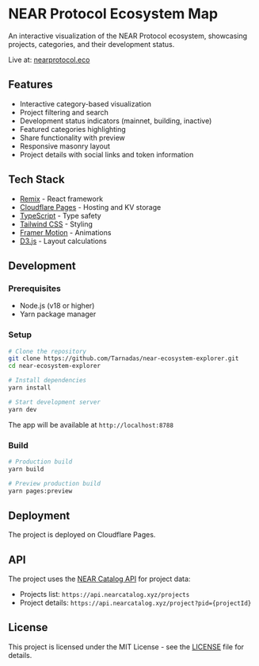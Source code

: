 # NEAR Protocol Ecosystem Map

An interactive visualization of the NEAR Protocol ecosystem, showcasing projects, categories, and their development status.

Live at: [nearprotocol.eco](https://nearprotocol.eco)

## Features

- Interactive category-based visualization
- Project filtering and search
- Development status indicators (mainnet, building, inactive)
- Featured categories highlighting
- Share functionality with preview
- Responsive masonry layout
- Project details with social links and token information

## Tech Stack

- [Remix](https://remix.run/) - React framework
- [Cloudflare Pages](https://pages.cloudflare.com/) - Hosting and KV storage
- [TypeScript](https://www.typescriptlang.org/) - Type safety
- [Tailwind CSS](https://tailwindcss.com/) - Styling
- [Framer Motion](https://www.framer.com/motion/) - Animations
- [D3.js](https://d3js.org/) - Layout calculations

## Development

### Prerequisites

- Node.js (v18 or higher)
- Yarn package manager

### Setup

```bash
# Clone the repository
git clone https://github.com/Tarnadas/near-ecosystem-explorer.git
cd near-ecosystem-explorer

# Install dependencies
yarn install

# Start development server
yarn dev
```

The app will be available at `http://localhost:8788`

### Build

```bash
# Production build
yarn build

# Preview production build
yarn pages:preview
```

## Deployment

The project is deployed on Cloudflare Pages.

## API

The project uses the [NEAR Catalog API](https://docs.nearcatalog.xyz/) for project data:

- Projects list: `https://api.nearcatalog.xyz/projects`
- Project details: `https://api.nearcatalog.xyz/project?pid={projectId}`

## License

This project is licensed under the MIT License - see the [LICENSE](LICENSE) file for details.
